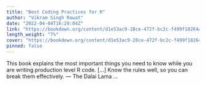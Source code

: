 ```yaml
---
title: "Best Coding Practices for R"
author: "Vikram Singh Rawat"
date: "2022-04-04T16:29:04Z"
link: "https://bookdown.org/content/d1e53ac9-28ce-472f-bc2c-f499f18264a3/"
length_weight: "7%"
cover: "https://bookdown.org/content/d1e53ac9-28ce-472f-bc2c-f499f18264a3/figures/cover.png"
pinned: false
---
```


This book explains the most important things you need to know while you are writing production level R code. [...] Know the rules well, so you can break them effectively. — The Dalai Lama  ...
